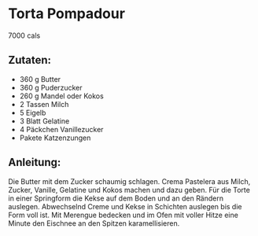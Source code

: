 Torta Pompadour
===
7000 cals

Zutaten:
---
- 360 g Butter
- 360 g Puderzucker
- 260 g Mandel oder Kokos
- 2 Tassen Milch
- 5  Eigelb
- 3 Blatt Gelatine
- 4 Päckchen Vanillezucker
-  Pakete Katzenzungen

Anleitung:
---
Die Butter mit dem Zucker schaumig schlagen.
Crema Pastelera aus Milch, Zucker, Vanille, Gelatine und Kokos machen und dazu geben.
Für die Torte in einer Springform die Kekse auf dem Boden und an den Rändern auslegen.
Abwechselnd Creme und Kekse in Schichten auslegen bis die Form voll ist.
Mit Merengue bedecken und im Ofen mit voller Hitze eine Minute den Eischnee an den Spitzen karamellisieren.